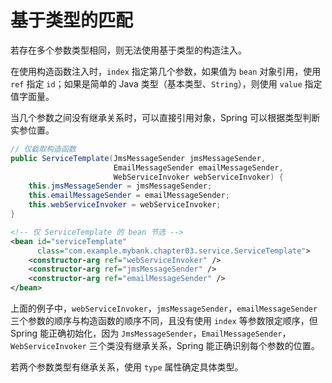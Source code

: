# 基于类型的匹配

若存在多个参数类型相同，则无法使用基于类型的构造注入。

在使用构造函数注入时，`index` 指定第几个参数，如果值为 `bean` 对象引用，使用 `ref` 指定 `id`；如果是简单的 Java 类型（基本类型、`String`），则使用 `value` 指定值字面量。

当几个参数之间没有继承关系时，可以直接引用对象，Spring 可以根据类型判断实参位置。

```java
// 仅截取构造函数
public ServiceTemplate(JmsMessageSender jmsMessageSender, 
					   EmailMessageSender emailMessageSender, 
					   WebServiceInvoker webServiceInvoker) {  
    this.jmsMessageSender = jmsMessageSender;  
    this.emailMessageSender = emailMessageSender;  
    this.webServiceInvoker = webServiceInvoker;  
}
```

```xml
<!-- 仅 ServiceTemplate 的 bean 节选 -->
<bean id="serviceTemplate"
      class="com.example.mybank.chapter03.service.ServiceTemplate">
    <constructor-arg ref="webServiceInvoker" />
    <constructor-arg ref="jmsMessageSender" />
    <constructor-arg ref="emailMessageSender" />
</bean>
```

上面的例子中，`webServiceInvoker`，`jmsMessageSender`，`emailMessageSender` 三个参数的顺序与构造函数的顺序不同，且没有使用 `index` 等参数限定顺序，但 Spring 能正确初始化，因为 `JmsMessageSender`，`EmailMessageSender`，`WebServiceInvoker` 三个类没有继承关系，Spring 能正确识别每个参数的位置。

若两个参数类型有继承关系，使用 `type` 属性确定具体类型。

‍

